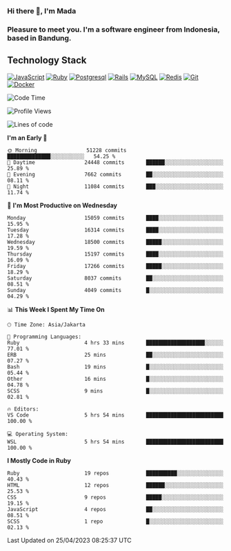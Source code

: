 ### Hi there 👋, I'm Mada
### Pleasure to meet you. I'm a software engineer from Indonesia, based in Bandung.

## Technology Stack

[![JavaScript](https://img.shields.io/badge/-JavaScript-%23F7DF1C?style=flat-square&logo=javascript&logoColor=000000&labelColor=%23F7DF1C&color=%23FFCE5A)](https://www.javascript.com/)
[![Ruby](https://img.shields.io/badge/Ruby-CC342D?style=flat-square&logo=ruby&logoColor=white)](https://www.ruby-lang.org/en/)
[![Postgresql](https://img.shields.io/badge/PostgreSQL-316192?style=flat-square&logo=postgresql&logoColor=ffffff)](https://www.postgresql.org/)
[![Rails](https://img.shields.io/badge/Ruby_on_Rails-CC0000?style=flat-square&logo=ruby-on-rails&logoColor=white)](https://rubyonrails.org/)
[![MySQL](https://img.shields.io/badge/-MySQL-4479A1?style=flat-square&logo=MySQL&logoColor=ffffff)](https://www.mysql.com/)
[![Redis](https://img.shields.io/badge/-Redis-DC382D?style=flat-square&logo=Redis&logoColor=ffffff)](https://redis.io/)
[![Git](https://img.shields.io/badge/-Git-%23F05032?style=flat-square&logo=git&logoColor=%23ffffff)](https://git-scm.com/)
[![Docker](https://img.shields.io/badge/-Docker-2496ED?style=flat-square&logo=docker&logoColor=ffffff)](https://www.docker.com/)
<!--
**madaarya/madaarya** is a ✨ _special_ ✨ repository because its `README.md` (this file) appears on your GitHub profile.

Here are some ideas to get you started:

- 🔭 I’m currently working on ...
- 🌱 I’m currently learning ...
- 👯 I’m looking to collaborate on ...
- 🤔 I’m looking for help with ...
- 💬 Ask me about ...
- 📫 How to reach me: ...
- 😄 Pronouns: ...
- ⚡ Fun fact: ...
-->
<!--START_SECTION:waka-->
![Code Time](http://img.shields.io/badge/Code%20Time-5%2C339%20hrs%2044%20mins-blue)

![Profile Views](http://img.shields.io/badge/Profile%20Views-0-blue)

![Lines of code](https://img.shields.io/badge/From%20Hello%20World%20I%27ve%20Written-36.5%20million%20lines%20of%20code-blue)

**I'm an Early 🐤** 

```text
🌞 Morning                51228 commits       ██████████████░░░░░░░░░░░   54.25 % 
🌆 Daytime                24448 commits       ██████░░░░░░░░░░░░░░░░░░░   25.89 % 
🌃 Evening                7662 commits        ██░░░░░░░░░░░░░░░░░░░░░░░   08.11 % 
🌙 Night                  11084 commits       ███░░░░░░░░░░░░░░░░░░░░░░   11.74 % 
```
📅 **I'm Most Productive on Wednesday** 

```text
Monday                   15059 commits       ████░░░░░░░░░░░░░░░░░░░░░   15.95 % 
Tuesday                  16314 commits       ████░░░░░░░░░░░░░░░░░░░░░   17.28 % 
Wednesday                18500 commits       █████░░░░░░░░░░░░░░░░░░░░   19.59 % 
Thursday                 15197 commits       ████░░░░░░░░░░░░░░░░░░░░░   16.09 % 
Friday                   17266 commits       █████░░░░░░░░░░░░░░░░░░░░   18.29 % 
Saturday                 8037 commits        ██░░░░░░░░░░░░░░░░░░░░░░░   08.51 % 
Sunday                   4049 commits        █░░░░░░░░░░░░░░░░░░░░░░░░   04.29 % 
```


📊 **This Week I Spent My Time On** 

```text
🕑︎ Time Zone: Asia/Jakarta

💬 Programming Languages: 
Ruby                     4 hrs 33 mins       ███████████████████░░░░░░   77.01 % 
ERB                      25 mins             ██░░░░░░░░░░░░░░░░░░░░░░░   07.27 % 
Bash                     19 mins             █░░░░░░░░░░░░░░░░░░░░░░░░   05.44 % 
Other                    16 mins             █░░░░░░░░░░░░░░░░░░░░░░░░   04.78 % 
SCSS                     9 mins              █░░░░░░░░░░░░░░░░░░░░░░░░   02.81 % 

🔥 Editors: 
VS Code                  5 hrs 54 mins       █████████████████████████   100.00 % 

💻 Operating System: 
WSL                      5 hrs 54 mins       █████████████████████████   100.00 % 
```

**I Mostly Code in Ruby** 

```text
Ruby                     19 repos            ██████████░░░░░░░░░░░░░░░   40.43 % 
HTML                     12 repos            ██████░░░░░░░░░░░░░░░░░░░   25.53 % 
CSS                      9 repos             █████░░░░░░░░░░░░░░░░░░░░   19.15 % 
JavaScript               4 repos             ██░░░░░░░░░░░░░░░░░░░░░░░   08.51 % 
SCSS                     1 repo              █░░░░░░░░░░░░░░░░░░░░░░░░   02.13 % 
```




 Last Updated on 25/04/2023 08:25:37 UTC
<!--END_SECTION:waka-->
